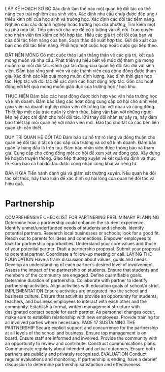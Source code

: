 LẬP KẾ HOẠCH SƠ BỘ
Xác định làm thế nào một quan hệ đối tác có thể nâng cao trải nghiệm của sinh viên.
Xác định nhu cầu chưa được đáp ứng / thiếu kinh phí của học sinh và trường học.
Xác định các đối tác tiềm năng.
Nghiên cứu các doanh nghiệp hoặc trường học địa phương; Tìm kiếm một sự phù hợp tốt.
Tiếp cận với cha mẹ để có ý tưởng và kết nối.
Trao quyền cho nhân viên tìm kiếm cơ hội hợp tác.
Hiểu các giá trị cốt lõi của bạn và của đối tác tiềm năng của bạn.
Soạn thảo đề xuất hợp tác.
Gửi đề xuất của bạn cho đối tác tiềm năng.
Phối hợp một cuộc họp hoặc cuộc gọi tiếp theo.

ĐẶT NỀN MÓNG
Có một cuộc thảo luận thẳng thắn về các giá trị, kết quả mong muốn và nhu cầu.
Phát triển sự hiểu biết về mức độ tham gia mong muốn của mỗi đối tác.
Đánh giá tác động của quan hệ đối tác đối với sinh viên.
Đảm bảo rằng sinh viên và các thành viên của cộng đồng được tham gia.
Xác định các kết quả mong muốn định lượng.
Xác định thời gian hợp tác.
Hợp tác với đối tác để xác định các hoạt động hợp tác.
Gắn các hoạt động với kết quả mong muốn giáo dục của trường học / học khu.

THỰC HIỆN
Đảm bảo các hoạt động được tích hợp vào văn hóa trường học và kinh doanh.
Đảm bảo rằng các hoạt động cung cấp cơ hội cho sinh viên, giáo viên và doanh nghiệp nhân viên để tương tác với nhau và cộng đồng.
Thiết lập một cấu trúc quản lý chính thức, bằng văn bản với những người liên hệ được chỉ định cho mỗi đối tác.
Khi thay đổi nhân sự xảy ra, hãy đảm bảo thiết lập mối quan hệ với nhân viên mới.
Đào tạo cho tất cả các bên liên quan khi cần thiết.

DUY TRÌ QUAN HỆ ĐỐI TÁC
Đảm bảo sự hỗ trợ rõ ràng và đồng thuận cho quan hệ đối tác ở tất cả các cấp của trường và cơ sở kinh doanh.
Đảm bảo quản lý hàng đầu là trên tàu.
Đảm bảo nhân viên được thông báo và tham gia.
Cung cấp cho cộng đồng một cơ hội để xem xét và đóng góp.
Xây dựng kế hoạch truyền thông.
Giao tiếp thường xuyên về kết quả dự định và thực tế.
Đảm bảo cả hai đối tác được công nhận công khai và riêng tư.

ĐÁNH GIÁ
Tiến hành đánh giá và giám sát thường xuyên.
Nếu quan hệ đối tác kết thúc, hãy thảo luận để xác định sự hài lòng của quan hệ đối tác và hiệu quả.





# Partnership
COMPREHENSIVE CHECKLIST FOR PARTNERING
PRELIMINARY PLANNING
Determine how a partnership could enhance the student experience.
Identify unmet/underfunded needs of students and schools.
Identify potential partners.
Research local businesses or schools; look for a good fit.
Reach out to parents for ideas and connections.
Empower employees to look for partnership opportunities.
Understand your core values and those of your potential partner.
Draft a partnership proposal.
Submit your proposal to potential partner.
Coordinate a follow-up meeting or call.
LAYING THE FOUNDATION
Have a frank discussion about values, goals and needs.
Develop an understanding of each partner’s desired level of involvement.
Assess the impact of the partnership on students.
Ensure that students and members of the community are engaged.
Define quantifiable goals.
Determine duration of partnership.
Collaborate with partner to identify partnership activities.
Align activities with education goals of school/district.
IMPLEMENTATION
Ensure activities are integrated into the school and business culture.
Ensure that activities provide an opportunity for students, teachers, and business
employees to interact with each other and the community.
Establish a formal, written management structure with designated contact people for
each partner.
As personnel changes occur, make sure to establish relationship with new
employees.
Provide training for all involved parties where necessary.
PAGE 17
SUSTAINING THE PARTNERSHIP
Secure explicit support and concurrence for the partnership at all levels of the school
and business.
Ensure top management is on board.
Ensure staff are informed and involved.
Provide the community with an opportunity to review and contribute.
Construct communications plans.
Communicate regularly about intended and actual outcomes.
Ensure both partners are publicly and privately recognized.
EVALUATION
Conduct regular evaluations and monitoring.
If partnership is ending, have a debrief discussion to determine partnership satisfaction
and effectiveness.
